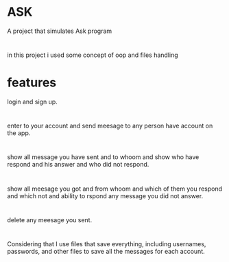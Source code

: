 # ASK
A project that simulates Ask program
#
in this project i used some concept of oop and files handling
#
# features
login and sign up.
#
enter to your account and send meesage to any person have account on the app.
#
show all message you have sent and to whoom and show who have respond and his answer and who did not respond.
#
show all meesage you got and from whoom and which of them you respond and which not and ability to rspond any message you did not answer.
#
delete any meesage you sent.
#
Considering that I use files that save everything, including usernames, passwords, and other files to save all the messages for each account.
